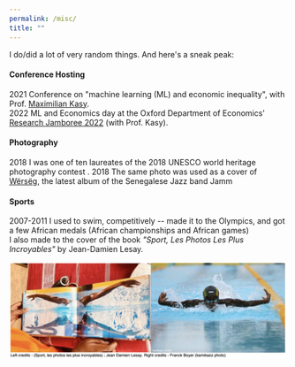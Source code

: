 ```yaml
---
permalink: /misc/
title: ""
---
```


I do/did a lot of very random things. And here's a sneak peak: 

#### Conference Hosting
2021 Conference on "machine learning (ML) and economic inequality", with Prof. [Maximilian Kasy](https://maxkasy.github.io/home/).  
2022 ML and Economics day at the Oxford Department of Economics' [Research Jamboree 2022](https://www.economics.ox.ac.uk/research-jamboree-2022) (with Prof. Kasy).  

#### Photography 
2018 I was one of ten laureates of the 2018 UNESCO world heritage photography contest . 
2018 The same photo was used as a cover of [Wërsëg](https://www.musikbi.com/set/839-werseg), the latest album of the Senegalese Jazz band Jamm  

#### Sports
2007-2011 I used to swim, competitively -- made it to the Olympics, and got a few African medals (African championships and African games)  
I also made to the cover of the book _"Sport, Les Photos Les Plus Incroyables"_ by Jean-Damien Lesay.  

<img src="/images/sportphotosincroyables.png"> 